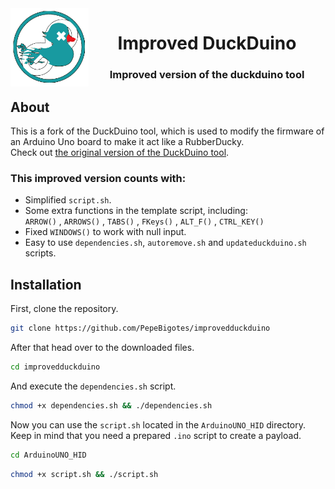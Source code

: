 <img align="left" src="https://github.com/PepeBigotes/improvedduckduino/blob/master/duckduinologo.png" width=125px height=125px>
<h1 align="center">Improved DuckDuino</h1>
<h3 align="center">Improved version of the duckduino tool</h3>


<h2>About</h2>

This is a fork of the DuckDuino tool, which is used to modify the firmware of an Arduino Uno board to make it act like a RubberDucky.  
Check out [the original version of the DuckDuino tool](https://github.com/Lacerda53/duckduino).  
<h3>This improved version counts with:</h3>

- Simplified `script.sh`.
- Some extra functions in the template script, including:   
 `ARROW()` , `ARROWS()` , `TABS()` , `FKeys()` , `ALT_F()` , `CTRL_KEY()`  
- Fixed `WINDOWS()` to work with null input.  
- Easy to use `dependencies.sh`, `autoremove.sh` and `updateduckduino.sh` scripts.  
<h2>Installation</h2>

First, clone the repository.  
```bash
git clone https://github.com/PepeBigotes/improvedduckduino
```  
After that head over to the downloaded files.
```bash
cd improvedduckduino
```
And execute the `dependencies.sh` script.
```bash
chmod +x dependencies.sh && ./dependencies.sh
```  
Now you can use the `script.sh` located in the `ArduinoUNO_HID` directory.  
Keep in mind that you need a prepared `.ino` script to create a payload.
```bash
cd ArduinoUNO_HID 
```
```bash
chmod +x script.sh && ./script.sh
```

